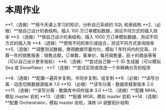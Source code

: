 # 本周作业

**1.（选做）**用今天课上学习的知识，分析自己系统的 SQL 和表结构
**2.（必做）**按自己设计的表结构，插入 100 万订单模拟数据，测试不同方式的插入效率
**3.（选做）**按自己设计的表结构，插入 1000 万订单模拟数据，测试不同方式的插入效
**4.（选做）**使用不同的索引或组合，测试不同方式查询效率
**5.（选做）**调整测试数据，使得数据尽量均匀，模拟 1 年时间内的交易，计算一年的销售报表：销售总额，订单数，客单价，每月销售量，前十的商品等等（可以自己设计更多指标）
**6.（选做）**尝试自己做一个 ID 生成器（可以模拟 Seq 或 Snowflake）
**7.（选做）**尝试实现或改造一个非精确分页的程序

**8.（选做）**配置一遍异步复制，半同步复制、组复制
**9.（必做）**读写分离 - 动态切换数据源版本 1.0
**10.（必做）**读写分离 - 数据库框架版本 2.0
**11.（选做）**读写分离 - 数据库中间件版本 3.0
**12.（选做）**配置 MHA，模拟 master 宕机
**13.（选做）**配置 MGR，模拟 master 宕机
**14.（选做）**配置 Orchestrator，模拟 master 宕机，演练 UI 调整拓扑结构

